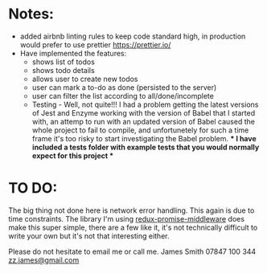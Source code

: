 # Notes:

- added airbnb linting rules to keep code standard high, in production would prefer to use prettier <https://prettier.io/>
- Have implemented the features: 
    * shows list of todos
    * shows todo details
    * allows user to create new todos
    * user can mark a to-do as done (persisted to the server)
    * user can filter the list according to all/done/incomplete
    * Testing - Well, not quite!!! I had a problem getting the latest versions of Jest and Enzyme working with the version of Babel that I started with, an attemp to run with an updated version of Babel caused the whole project to fail to compile, and unfortunetely for such a time frame it's too risky to start investigating the Babel problem. 
    __* I have included a tests folder with example tests that you would normally expect for this project *__

# TO DO:
The big thing not done here is network error handling. This again is due to time constraints. The library I'm using [redux-promise-middleware](https://www.npmjs.com/package/redux-promise-middleware) does make this super simple, there are a few like it, it's not technically difficult to write your own but it's not that interesting either.

Please do not hesitate to email me or call me. 
James Smith
07847 100 344
zz.james@gmail.com
